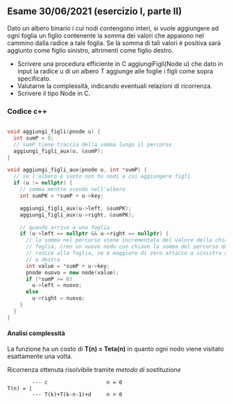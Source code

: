 ## Esame 30/06/2021 (esercizio I, parte II)

Dato un albero binario i cui nodi contengono interi, si vuole aggiungere ad ogni foglia un figlio contenente la somma dei valori che appaiono nel cammino dalla radice a tale foglia. Se la somma di tali valori è positiva sarà aggiunto come figlio sinistro, altrimenti come figlio destro.

- Scrivere una procedura efficiente in C aggiungiFigli(Node u) che dato in input la radice u di un albero T aggiunge alle foglie i figli come sopra specificato.
- Valutarne la complessità, indicando eventuali relazioni di ricorrenza.
- Scrivere il tipo Node in C.

### Codice c++

```c++

void aggiungi_figli(pnode u) {
  int sumP = 0;
  // sumP tiene traccia della somma lungo il percorso
  aggiungi_figli_aux(u, &sumP);
}

void aggiungi_figli_aux(pnode u, int *sumP) {
  // se l'albero è vuoto non ho nodi a cui aggiungere figli
  if (u != nullptr) {
    // somma mentre scendo nell'albero
    int sumPK = *sumP + u->key;

    aggiungi_figli_aux(u->left, &sumPK);
    aggiungi_figli_aux(u->right, &sumPK);

    // quando arrivo a una foglia
    if (u->left == nullptr && u->right == nullptr) {
      // la somma nel percorso viene incrementata del valore della chiave della
      // foglia, creo un nuovo nodo con chiave la somma del percorso dalla
      // radice alla foglia, se è maggiore di zero attacco a sinistra altrimenti
      // a destra
      int value = *sumP + u->key;
      pnode nuovo = new node(value);
      if (*sumP >= 0)
        u->left = nuovo;
      else
        u->right = nuovo;
    }
  }
}
```

#### Analisi complessità

La funzione ha un costo di **T(n) = Teta(n)** in quanto ogni nodo viene visitato esattamente una volta.

Ricorrenza ottenuta risolvibile tramite _metodo di sostituzione_

```
        --- c                   n = 0
T(n) = |
        --- T(k)+T(k-n-1)+d     n > 0
```